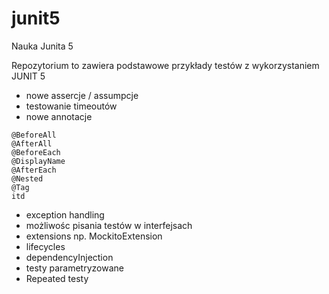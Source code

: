 # junit5
Nauka Junita 5

Repozytorium to zawiera podstawowe przykłady testów z wykorzystaniem JUNIT 5
* nowe assercje / assumpcje
* testowanie timeoutów
* nowe annotacje
```
@BeforeAll
@AfterAll
@BeforeEach
@DisplayName
@AfterEach
@Nested
@Tag
itd
```
* exception handling
* możliwośc pisania testów w interfejsach
* extensions np. MockitoExtension
* lifecycles
* dependencyInjection
* testy parametryzowane
* Repeated testy
